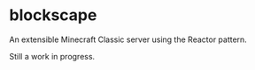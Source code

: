 blockscape
==========

An extensible Minecraft Classic server using the Reactor pattern.

Still a work in progress.